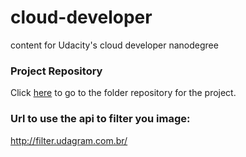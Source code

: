 # cloud-developer
content for Udacity's cloud developer nanodegree

### Project Repository

Click [here](https://github.com/claudioacioli/cloud-developer/tree/master/course-02/project/image-filter-starter-code) to go to the folder repository for the project.

### Url to use the api to filter you image:

http://filter.udagram.com.br/
